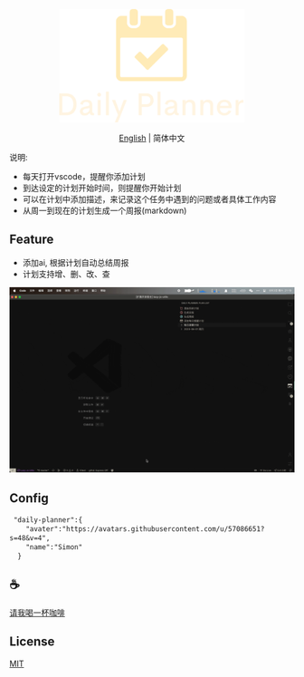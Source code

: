 <p align="center">
<img height="200" src="./assets/kv.png" alt="Daily Planner">
</p>
<p align="center"> <a href="./README.md">English</a> | 简体中文</p>


说明:
  - 每天打开vscode，提醒你添加计划
  - 到达设定的计划开始时间，则提醒你开始计划
  - 可以在计划中添加描述，来记录这个任务中遇到的问题或者具体工作内容
  - 从周一到现在的计划生成一个周报(markdown)

## Feature
- 添加ai, 根据计划自动总结周报
- 计划支持增、删、改、查

![demo](assets/demo.gif)

## Config
```code
 "daily-planner":{
    "avater":"https://avatars.githubusercontent.com/u/57086651?s=48&v=4",
    "name":"Simon"
  }
```

## :coffee:

[请我喝一杯咖啡](https://github.com/Simon-He95/sponsor)

## License

[MIT](./license)
